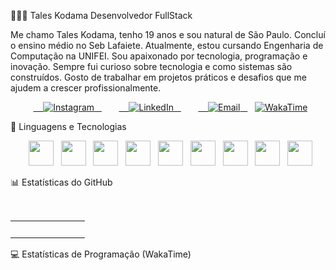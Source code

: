 👩🏻‍💻 Tales Kodama
Desenvolvedor FullStack

Me chamo Tales Kodama, tenho 19 anos e sou natural de São Paulo. Concluí o ensino médio no Seb Lafaiete. Atualmente, estou cursando Engenharia de Computação na UNIFEI. Sou apaixonado por tecnologia, programação e inovação. Sempre fui curioso sobre tecnologia e como sistemas são construídos. Gosto de trabalhar em projetos práticos e desafios que me ajudem a crescer profissionalmente.

<p align="center">
  <a href="https://www.instagram.com/taleskodama" target="_blank">
    <img src="https://img.shields.io/badge/Instagram-%23E4405F.svg?&style=for-the-badge&logo=instagram&logoColor=white" alt="Instagram">
  </a>
  &nbsp;&nbsp;
  <a href="https://www.google.com/search?q=https://www.linkedin.com/in/taleskodama" target="_blank">
    <img src="https://img.shields.io/badge/-LinkedIn-%230077B5?style=for-the-badge&logo=linkedin&logoColor=white" alt="LinkedIn">
  </a>
  &nbsp;&nbsp;
  <a href="mailto:taleskodama@gmail.com" target="_blank">
    <img src="https://img.shields.io/badge/Email-%23D14836.svg?&style=for-the-badge&logo=gmail&logoColor=white" alt="Email">
  </a>
&nbsp;&nbsp;
<a href="https://www.google.com/search?q=https://wakatime.com/%40taleskodama" target="_blank">
<img src="https://www.google.com/search?q=https://img.shields.io/badge/WakaTime-45B8D8%3Fstyle%3Dfor-the-badge%26logo%3Dwakatime%26logoColor%3Dwhite" alt="WakaTime">
</a>
</p>

🤖 Linguagens e Tecnologias
<p align="center">
  <img src="https://cdn.jsdelivr.net/gh/devicons/devicon/icons/html5/html5-original.svg" width="40" height="40"/>
  <img src="https://cdn.jsdelivr.net/gh/devicons/devicon/icons/css3/css3-original.svg" width="40" height="40"/>
  <img src="https://cdn.jsdelivr.net/gh/devicons/devicon/icons/javascript/javascript-original.svg" width="40" height="40"/>
  <img src="https://cdn.jsdelivr.net/gh/devicons/devicon/icons/typescript/typescript-original.svg" width="40" height="40"/>
  <img src="https://cdn.jsdelivr.net/gh/devicons/devicon/icons/react/react-original.svg" width="40" height="40"/>
  <img src="https://cdn.jsdelivr.net/gh/devicons/devicon/icons/bootstrap/bootstrap-original.svg" width="40" height="40"/>
  <img src="https://cdn.jsdelivr.net/gh/devicons/devicon/icons/sass/sass-original.svg" width="40" height="40"/>
  <img src="https://cdn.jsdelivr.net/gh/devicons/devicon/icons/git/git-original.svg" width="40" height="40"/>
  <img src="https://cdn.jsdelivr.net/gh/devicons/devicon/icons/python/python-original.svg" width="40" height="40"/>
</p>

📊 Estatísticas do GitHub
<table align="center">
  <tr>
    <td>
      <img 
    alt="GitHub Stats" 
    height="200" 
    style="padding-right: 10px;" 
    src="https://github-readme-stats.vercel.app/api?username=taleskodama&show_icons=true&theme=tokyonight&include_all_commits=true&locale=pt-br" 
  />
    </td>
    <td>
     <img 
      alt="GitHub Stats" 
      height="200" 
      src="https://github-readme-stats.vercel.app/api/top-langs/?username=taleskodama&theme=tokyonight&layout=compact&custom_title=Tecnologias&langs_count=9" 
  />
    </td>
  </tr>
</table>

💻 Estatísticas de Programação (WakaTime)
<!--START_SECTION:waka-->

<!--END_SECTION:waka-->
